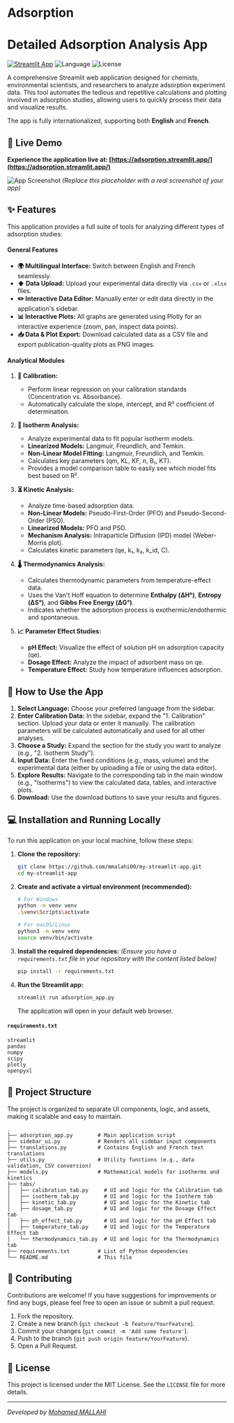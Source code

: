 # Adsorption
# Detailed Adsorption Analysis App

[![Streamlit App](https://static.streamlit.io/badges/streamlit_badge_black_white.svg)](https://adsorption.streamlit.app/)
![Language](https://img.shields.io/badge/Language-Python-blue.svg)
![License](https://img.shields.io/badge/License-MIT-green.svg)

A comprehensive Streamlit web application designed for chemists, environmental scientists, and researchers to analyze adsorption experiment data. This tool automates the tedious and repetitive calculations and plotting involved in adsorption studies, allowing users to quickly process their data and visualize results.

The app is fully internationalized, supporting both **English** and **French**.

## 🚀 Live Demo

**Experience the application live at: [https://adsorption.streamlit.app/](https://adsorption.streamlit.app/)**

![App Screenshot](./screenshot.png)
*(Replace this placeholder with a real screenshot of your app)*

## ✨ Features

This application provides a full suite of tools for analyzing different types of adsorption studies:

#### General Features
- **🌍 Multilingual Interface:** Switch between English and French seamlessly.
- **⬆️ Data Upload:** Upload your experimental data directly via `.csv` or `.xlsx` files.
- **✏️ Interactive Data Editor:** Manually enter or edit data directly in the application's sidebar.
- **📊 Interactive Plots:** All graphs are generated using Plotly for an interactive experience (zoom, pan, inspect data points).
- **📥 Data & Plot Export:** Download calculated data as a CSV file and export publication-quality plots as PNG images.

#### Analytical Modules
1.  **🔬 Calibration:**
    -   Perform linear regression on your calibration standards (Concentration vs. Absorbance).
    -   Automatically calculate the slope, intercept, and R² coefficient of determination.

2.  **🧪 Isotherm Analysis:**
    -   Analyze experimental data to fit popular isotherm models.
    -   **Linearized Models:** Langmuir, Freundlich, and Temkin.
    -   **Non-Linear Model Fitting:** Langmuir, Freundlich, and Temkin.
    -   Calculates key parameters (qm, KL, KF, n, B₁, KT).
    -   Provides a model comparison table to easily see which model fits best based on R².

3.  **⏳ Kinetic Analysis:**
    -   Analyze time-based adsorption data.
    -   **Non-Linear Models:** Pseudo-First-Order (PFO) and Pseudo-Second-Order (PSO).
    -   **Linearized Models:** PFO and PSO.
    -   **Mechanism Analysis:** Intraparticle Diffusion (IPD) model (Weber-Morris plot).
    -   Calculates kinetic parameters (qe, k₁, k₂, k_id, C).

4.  **🌡️ Thermodynamics Analysis:**
    -   Calculates thermodynamic parameters from temperature-effect data.
    -   Uses the Van't Hoff equation to determine **Enthalpy (ΔH°)**, **Entropy (ΔS°)**, and **Gibbs Free Energy (ΔG°)**.
    -   Indicates whether the adsorption process is exothermic/endothermic and spontaneous.

5.  **📈 Parameter Effect Studies:**
    -   **pH Effect:** Visualize the effect of solution pH on adsorption capacity (qe).
    -   **Dosage Effect:** Analyze the impact of adsorbent mass on qe.
    -   **Temperature Effect:** Study how temperature influences adsorption.

## 📖 How to Use the App

1.  **Select Language:** Choose your preferred language from the sidebar.
2.  **Enter Calibration Data:** In the sidebar, expand the "1. Calibration" section. Upload your data or enter it manually. The calibration parameters will be calculated automatically and used for all other analyses.
3.  **Choose a Study:** Expand the section for the study you want to analyze (e.g., "2. Isotherm Study").
4.  **Input Data:** Enter the fixed conditions (e.g., mass, volume) and the experimental data (either by uploading a file or using the data editor).
5.  **Explore Results:** Navigate to the corresponding tab in the main window (e.g., "Isotherms") to view the calculated data, tables, and interactive plots.
6.  **Download:** Use the download buttons to save your results and figures.

## 💻 Installation and Running Locally

To run this application on your local machine, follow these steps:

1.  **Clone the repository:**
    ```bash
    git clone https://github.com/mmalahi00/my-streamlit-app.git
    cd my-streamlit-app
    ```

2.  **Create and activate a virtual environment (recommended):**
    ```bash
    # For Windows
    python -m venv venv
    .\venv\Scripts\activate

    # For macOS/Linux
    python3 -m venv venv
    source venv/bin/activate
    ```

3.  **Install the required dependencies:**
    *(Ensure you have a `requirements.txt` file in your repository with the content listed below)*
    ```bash
    pip install -r requirements.txt
    ```

4.  **Run the Streamlit app:**
    ```bash
    streamlit run adsorption_app.py
    ```
    The application will open in your default web browser.

#### `requirements.txt`
```
streamlit
pandas
numpy
scipy
plotly
openpyxl
```

## 📂 Project Structure

The project is organized to separate UI components, logic, and assets, making it scalable and easy to maintain.

```
.
├── adsorption_app.py        # Main application script
├── sidebar_ui.py            # Renders all sidebar input components
├── translations.py          # Contains English and French text translations
├── utils.py                 # Utility functions (e.g., data validation, CSV conversion)
├── models.py                # Mathematical models for isotherms and kinetics
├── tabs/
│   ├── calibration_tab.py     # UI and logic for the Calibration tab
│   ├── isotherm_tab.py        # UI and logic for the Isotherm tab
│   ├── kinetic_tab.py         # UI and logic for the Kinetic tab
│   ├── dosage_tab.py          # UI and logic for the Dosage Effect tab
│   ├── ph_effect_tab.py       # UI and logic for the pH Effect tab
│   ├── temperature_tab.py     # UI and logic for the Temperature Effect tab
│   └── thermodynamics_tab.py  # UI and logic for the Thermodynamics tab
├── requirements.txt         # List of Python dependencies
└── README.md                # This file
```

## 🤝 Contributing

Contributions are welcome! If you have suggestions for improvements or find any bugs, please feel free to open an issue or submit a pull request.

1.  Fork the repository.
2.  Create a new branch (`git checkout -b feature/YourFeature`).
3.  Commit your changes (`git commit -m 'Add some feature'`).
4.  Push to the branch (`git push origin feature/YourFeature`).
5.  Open a Pull Request.

## 📄 License

This project is licensed under the MIT License. See the `LICENSE` file for more details.

---
*Developed by [Mohamed MALLAHI](https://github.com/mmalahi00)*
